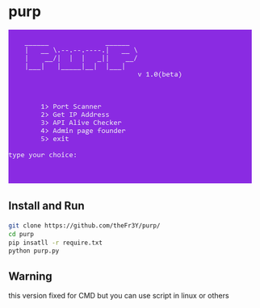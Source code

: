 # purp

<pre>
<img src="img/purp.PNG" >
</pre>

## Install and Run
```bash
git clone https://github.com/theFr3Y/purp/
cd purp
pip insatll -r require.txt
python purp.py
```
## Warning
this version fixed for CMD but you can use script in linux or others
